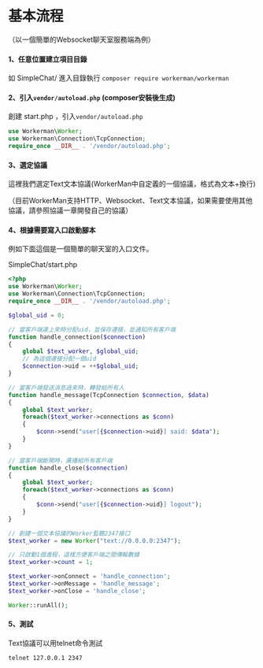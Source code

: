 # 基本流程
（以一個簡單的Websocket聊天室服務端為例）

#### 1、任意位置建立項目目錄
如 SimpleChat/
進入目錄執行 `composer require workerman/workerman`

#### 2、引入`vendor/autoload.php` (composer安裝後生成)
創建 start.php ，引入`vendor/autoload.php` 
```php
use Workerman\Worker;
use Workerman\Connection\TcpConnection;
require_once __DIR__ . '/vendor/autoload.php';
```

#### 3、選定協議
這裡我們選定Text文本協議(WorkerMan中自定義的一個協議，格式為文本+換行)

（目前WorkerMan支持HTTP、Websocket、Text文本協議，如果需要使用其他協議，請參照協議一章開發自己的協議）

#### 4、根據需要寫入口啟動腳本
例如下面這個是一個簡單的聊天室的入口文件。

SimpleChat/start.php
```php
<?php
use Workerman\Worker;
use Workerman\Connection\TcpConnection;
require_once __DIR__ . '/vendor/autoload.php';

$global_uid = 0;

// 當客戶端連上來時分配uid，並保存連接，並通知所有客戶端
function handle_connection($connection)
{
    global $text_worker, $global_uid;
    // 為這個連接分配一個uid
    $connection->uid = ++$global_uid;
}

// 當客戶端發送消息過來時，轉發給所有人
function handle_message(TcpConnection $connection, $data)
{
    global $text_worker;
    foreach($text_worker->connections as $conn)
    {
        $conn->send("user[{$connection->uid}] said: $data");
    }
}

// 當客戶端斷開時，廣播給所有客戶端
function handle_close($connection)
{
    global $text_worker;
    foreach($text_worker->connections as $conn)
    {
        $conn->send("user[{$connection->uid}] logout");
    }
}

// 創建一個文本協議的Worker監聽2347接口
$text_worker = new Worker("text://0.0.0.0:2347");

// 只啟動1個進程，這樣方便客戶端之間傳輸數據
$text_worker->count = 1;

$text_worker->onConnect = 'handle_connection';
$text_worker->onMessage = 'handle_message';
$text_worker->onClose = 'handle_close';

Worker::runAll();

```

#### 5、測試
Text協議可以用telnet命令測試
```shell
telnet 127.0.0.1 2347
```

